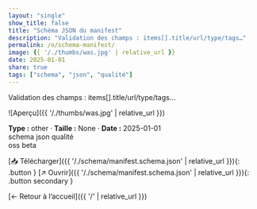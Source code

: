 ```yaml
---
layout: "single"
show_title: false
title: "Schéma JSON du manifest"
description: "Validation des champs : items[].title/url/type/tags…"
permalink: /o/schema-manifest/
image: {{ '/./thumbs/was.jpg' | relative_url }}
date: 2025-01-01
share: true
tags: ["schema", "json", "qualité"]
---
```



Validation des champs : items[].title/url/type/tags…

![Aperçu]({{ '/./thumbs/was.jpg' | relative_url }})

<div class="info-box"><strong>Type :</strong> other · <strong>Taille :</strong> None · <strong>Date :</strong> 2025-01-01</div>

<div class="tags"><span class="tag">schema</span> <span class="tag">json</span> <span class="tag">qualité</span></div>

<div class="badges"><span class="badge">oss</span> <span class="badge">beta</span></div>

[📥 Télécharger]({{ '/./schema/manifest.schema.json' | relative_url }}){: .button }
[↗ Ouvrir]({{ '/./schema/manifest.schema.json' | relative_url }}){: .button secondary }

[← Retour à l’accueil]({{ '/' | relative_url }})
